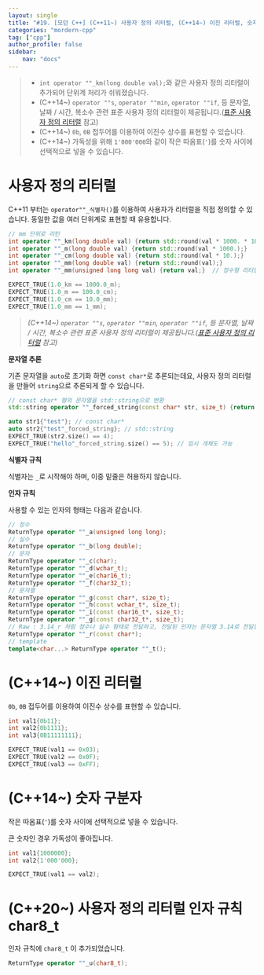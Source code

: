 ```yaml
---
layout: single
title: "#19. [모던 C++] (C++11~) 사용자 정의 리터럴, (C++14~) 이진 리터럴, 숫자 구분자"
categories: "mordern-cpp"
tag: ["cpp"]
author_profile: false
sidebar: 
    nav: "docs"
---
```


> * `int operator ""_km(long double val);`와 같은 사용자 정의 리터럴이 추가되어 단위계 처리가 쉬워졌습니다.
> * (C++14~) `operator ""s`, `operator ""min`, `operator ""if`, 등 문자열, 날짜 / 시간, 복소수 관련 표준 사용자 정의 리터럴이 제공됩니다.([표준 사용자 정의 리터럴](https://tango1202.github.io/mordern-cpp-stl/mordern-cpp-stl-standard-user-literal/) 참고)
> * (C++14~) `0b`, `0B` 접두어를 이용하여 이진수 상수를 표현할 수 있습니다.
> * (C++14~) 가독성을 위해 `1'000'000`와 같이 작은 따옴표(`'`)를 숫자 사이에 선택적으로 넣을 수 있습니다.

# 사용자 정의 리터럴

C++11 부터는 `operator""_식별자()`를 이용하여 사용자가 리터럴을 직접 정의할 수 있습니다. 동일한 값을 여러 단위계로 표현할 때 유용합니다.

```cpp
// mm 단위로 리턴
int operator ""_km(long double val) {return std::round(val * 1000. * 1000.);}
int operator ""_m(long double val) {return std::round(val * 1000.);}
int operator ""_cm(long double val) {return std::round(val * 10.);}
int operator ""_mm(long double val) {return std::round(val);}   
int operator ""_mm(unsigned long long val) {return val;}  // 정수형 리터럴도 오버로딩

EXPECT_TRUE(1.0_km == 1000.0_m);
EXPECT_TRUE(1.0_m == 100.0_cm);
EXPECT_TRUE(1.0_cm == 10.0_mm);
EXPECT_TRUE(1.0_mm == 1_mm);
```
> *(C++14~) `operator ""s`, `operator ""min`, `operator ""if`, 등 문자열, 날짜 / 시간, 복소수 관련 표준 사용자 정의 리터럴이 제공됩니다.([표준 사용자 정의 리터럴](https://tango1202.github.io/mordern-cpp-stl/mordern-cpp-stl-standard-user-literal/) 참고)*

**문자열 추론**

기존 문자열을 `auto`로 초기화 하면 `const char*`로 추론되는데요, 사용자 정의 리터럴을 만들어 `string`으로 추론되게 할 수 있습니다.

```cpp
// const char* 형의 문자열을 std::string으로 변환
std::string operator ""_forced_string(const char* str, size_t) {return std::string(str);}

auto str1{"test"}; // const char*
auto str2{"test"_forced_string}; // std::string
EXPECT_TRUE(str2.size() == 4);
EXPECT_TRUE("hello"_forced_string.size() == 5); // 임시 개체도 가능
```

**식별자 규칙**

식별자는 `_`로 시작해야 하며, 이중 밑줄은 허용하지 않습니다.

**인자 규칙**

사용할 수 있는 인자의 형태는 다음과 같습니다.

```cpp
// 정수
ReturnType operator ""_a(unsigned long long); 
// 실수
ReturnType operator ""_b(long double);              
// 문자
ReturnType operator ""_c(char);                    
ReturnType operator ""_d(wchar_t);                  
ReturnType operator ""_e(char16_t);                 
ReturnType operator ""_f(char32_t);                 
// 문자열
ReturnType operator ""_g(const char*, size_t);      
ReturnType operator ""_h(const wchar_t*, size_t);   
ReturnType operator ""_i(const char16_t*, size_t); 
ReturnType operator ""_g(const char32_t*, size_t); 
// Raw : 3.14_r 처럼 정수나 실수 형태로 전달하고, 전달된 인자는 문자열 3.14로 전달됨
ReturnType operator ""_r(const char*);              
// template
template<char...> ReturnType operator ""_t();       
```

# (C++14~) 이진 리터럴

`0b`, `0B` 접두어를 이용하여 이진수 상수를 표현할 수 있습니다.

```cpp
int val1{0b11};
int val2{0b1111};
int val3{0B11111111};

EXPECT_TRUE(val1 == 0x03);
EXPECT_TRUE(val2 == 0x0F);
EXPECT_TRUE(val3 == 0xFF);
```

# (C++14~) 숫자 구분자

작은 따옴표(`'`)를 숫자 사이에 선택적으로 넣을 수 있습니다.

큰 숫자인 경우 가독성이 좋아집니다.

```cpp
int val1{1000000};
int val2{1'000'000};

EXPECT_TRUE(val1 == val2);
```

# (C++20~) 사용자 정의 리터럴 인자 규칙 char8_t

인자 규칙에 `char8_t` 이 추가되었습니다.

```cpp
ReturnType operator ""_u(char8_t); 
```